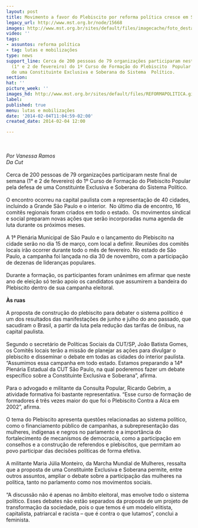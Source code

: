 ```yaml
---
layout: post
title: Movimento a favor do Plebiscito por reforma política cresce em São Paulo
legacy_url: http://www.mst.org.br/node/15668
images: http://www.mst.org.br/sites/default/files/imagecache/foto_destaque/REFORMAPOLITICA.gif
video: ''
tags:
- assuntos: reforma política
- tag: lutas e mobilizações
type: news
support_line: Cerca de 200 pessoas de 79 organizações participaram neste final de  semana
  (1° e 2 de fevereiro) do 1º Curso de Formação do Plebiscito  Popular pela defesa
  de uma Constituinte Exclusiva e Soberana do Sistema  Político.
section: 
hat: ''
picture_week: ''
images_hd: http://www.mst.org.br/sites/default/files/REFORMAPOLITICA.gif
label: 
published: true
menu: lutas e mobilizações
date: '2014-02-04T11:04:59-02:00'
created_date: 2014-02-04 12:00

---
```

<p><br><em><br>Por Vanessa Ramos<br>Da Cut</em><br><br>Cerca de 200 pessoas de 79 organizações participaram neste final de semana (1° e 2 de fevereiro) do 1º Curso de Formação do Plebiscito Popular pela defesa de uma Constituinte Exclusiva e Soberana do Sistema Político.<br><br>O encontro ocorreu na capital paulista com a representação de 40 cidades, incluindo a Grande São Paulo e o interior.&nbsp; No último dia de encontro, 16 comitês regionais foram criados em todo o estado.&nbsp; Os movimentos sindical e social preparam novas ações que serão incorporadas numa agenda de luta durante os próximos meses.<br><br>A 1ª Plenária Municipal de São Paulo e o lançamento do Plebiscito na cidade serão no dia 15 de março, com local a definir. Reuniões dos comitês locais irão ocorrer durante todo o mês de fevereiro. No estado de São Paulo, a campanha foi lançada no dia 30 de novembro, com a participação de dezenas de lideranças populares.<br><br>Durante a formação, os participantes foram unânimes em afirmar que neste ano de eleição só terão apoio os candidatos que assumirem a bandeira do Plebiscito dentro de sua campanha eleitoral.<br><br><strong>Às ruas</strong><br><br>A proposta de construção do plebiscito para debater o sistema político é um dos resultados das manifestações de junho e julho do ano passado, que sacudiram o Brasil, a partir da luta pela redução das tarifas de ônibus, na capital paulista.<br><br>Segundo o secretário de Políticas Sociais da CUT/SP, João Batista Gomes, os Comitês locais terão a missão de planejar as ações para divulgar o plebiscito e disseminar o debate em todas as cidades do interior paulista. “Assumimos essa campanha em todo estado. Estamos preparando a 14ª Plenária Estadual da CUT São Paulo, na qual poderemos fazer um debate específico sobre a Constituinte Exclusiva e Soberana”, afirma.<br><br>Para o advogado e militante da Consulta Popular, Ricardo Gebrim, a atividade formativa foi bastante representativa. “Esse curso de formação de formadores é três vezes maior do que foi o Plebiscito Contra a Alca em 2002”, afirma.<br><br>O tema do Plebiscito apresenta questões relacionadas ao sistema político, como o financiamento público de campanhas, a subrepresentação das mulheres, indígenas e negros no parlamento e a importância do fortalecimento de mecanismos de democracia, como a participação em conselhos e a construção de referendos e plebiscitos, que permitam ao povo participar das decisões políticas de forma efetiva.<br><br>A militante Maria Júlia Monteiro, da Marcha Mundial de Mulheres, ressalta que a proposta de uma Constituinte Exclusiva e Soberana permite, entre outros assuntos, ampliar o debate sobre a participação das mulheres na política, tanto no parlamento como nos movimentos sociais.<br><br>“A discussão não é apenas no âmbito eleitoral, mas envolve todo o sistema político. Esses debates não estão separados da proposta de um projeto de transformação da sociedade, pois o que temos é um modelo elitista, capitalista, patriarcal e racista – que é contra o que lutamos”, conclui a feminista.<br>&nbsp;</p><p>&nbsp;</p>
